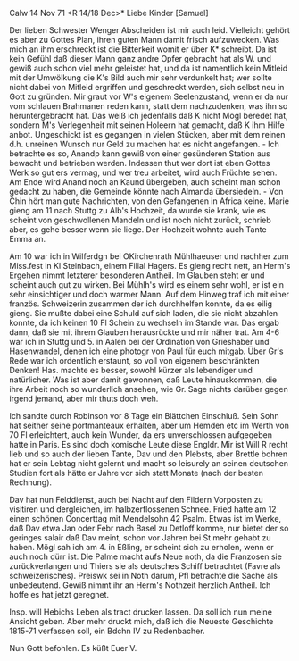  Calw 14 Nov 71
 <R 14/18 Dec>*
Liebe Kinder [Samuel]

Der lieben Schwester Wenger Abscheiden ist mir auch leid. Vielleicht gehört es aber zu Gottes Plan, ihren guten Mann damit frisch aufzuwecken. Was mich an ihm erschreckt ist die Bitterkeit womit er über K<aundinja>* schreibt. Da ist kein Gefühl daß dieser Mann ganz andre Opfer gebracht hat als W. und gewiß auch schon viel mehr geleistet hat, und da ist namentlich kein Mitleid mit der Umwölkung die K's Bild auch mir sehr verdunkelt hat; wer sollte nicht dabei von Mitleid ergriffen und geschreckt werden, sich selbst neu in Gott zu gründen. Mir graut vor W's eigenem Seelenzustand, wenn er da nur vom schlauen Brahmanen reden kann, statt dem nachzudenken, was ihn so heruntergebracht hat. Das weiß ich jedenfalls daß K nicht Mögl beredet hat, sondern M's Verlegenheit mit seinen Holeern hat gemacht, daß K ihm Hilfe anbot. Ungeschickt ist es gegangen in vielen Stücken, aber mit dem reinen d.h. unreinen Wunsch nur Geld zu machen hat es nicht angefangen. - Ich betrachte es so, Anandp kann gewiß von einer gesünderen Station aus bewacht und betrieben werden. Indessen thut wer dort ist eben Gottes Werk so gut ers vermag, und wer treu arbeitet, wird auch Früchte sehen. Am Ende wird Anand noch an Kaund übergeben, auch scheint man schon gedacht zu haben, die Gemeinde könnte nach Almanda übersiedeln. - Von Chin hört man gute Nachrichten, von den Gefangenen in Africa keine. Marie gieng am 11 nach Stuttg zu Alb's Hochzeit, da wurde sie krank, wie es scheint von geschwollenen Mandeln und ist noch nicht zurück, schrieb aber, es gehe besser wenn sie liege. Der Hochzeit wohnte auch Tante Emma an.

Am 10 war ich in Wilferdgn bei OKirchenrath Mühlhaeuser und nachher zum Miss.fest in Kl Steinbach, einem Filial Hagers. Es gieng recht nett, an Herm's Ergehen nimmt letzterer besonderen Antheil. Im Glauben steht er und scheint auch gut zu wirken. Bei Mühlh's wird es einem sehr wohl, er ist ein sehr einsichtiger und doch warmer Mann. Auf dem Hinweg traf ich mit einer französ. Schweizerin zusammen der ich durchhelfen konnte, da es eilig gieng. Sie mußte dabei eine Schuld auf sich laden, die sie nicht abzahlen konnte, da ich keinen 10 Fl Schein zu wechseln im Stande war. Das ergab dann, daß sie mit ihrem Glauben herausrückte und mir näher trat. 
Am 4-6 war ich in Stuttg und 5. in Aalen bei der Ordination von Grieshaber und Hasenwandel, denen ich eine photogr von Paul für euch mitgab. Über Gr's Rede war ich ordentlich erstaunt, so voll von eigenem beschränkten Denken! Has. machte es besser, sowohl kürzer als lebendiger und natürlicher. Was ist aber damit gewonnen, daß Leute hinauskommen, die ihre Arbeit noch so wunderlich ansehen, wie Gr. Sage nichts darüber gegen irgend jemand, aber mir thuts doch weh.

Ich sandte durch Robinson vor 8 Tage ein Blättchen Einschluß. Sein Sohn hat seither seine portmanteaux erhalten, aber um Hemden etc im Werth von 70 Fl erleichtert, auch kein Wunder, da ers unverschlossen aufgegeben hatte in Paris. Es sind doch komische Leute diese Engldr. Mir ist Will R recht lieb und so auch der lieben Tante, Dav und den Plebsts, aber Brettle bohren hat er sein Lebtag nicht gelernt und macht so leisurely an seinen deutschen Studien fort als hätte er Jahre vor sich statt Monate (nach der besten Rechnung).

Dav hat nun Felddienst, auch bei Nacht auf den Fildern Vorposten zu visitiren und dergleichen, im halbzerflossenen Schnee. Fried hatte am 12 einen schönen Concerttag mit Mendelsohn 42 Psalm. Etwas ist im Werke, daß Dav etwa Jan oder Febr nach Basel zu Detloff komme, nur bietet der so geringes salair daß Dav meint, schon vor Jahren bei St mehr gehabt zu haben. 
Mögl sah ich am 4. in Eßling, er scheint sich zu erholen, wenn er auch noch dürr ist. Die Palme macht aufs Neue noth, da die Franzosen sie zurückverlangen und Thiers sie als deutsches Schiff betrachtet (Favre als schweizerisches). Preiswk sei in Noth darum, Pfl betrachte die Sache als unbedeutend. Gewiß nimmt ihr an Herm's Nothzeit herzlich Antheil. Ich hoffe es hat jetzt geregnet.

Insp. will Hebichs Leben als tract drucken lassen. Da soll ich nun meine Ansicht geben. Aber mehr druckt mich, daß ich die Neueste Geschichte 1815-71 verfassen soll, ein Bdchn IV zu Redenbacher.

 Nun Gott befohlen. Es küßt Euer V.
